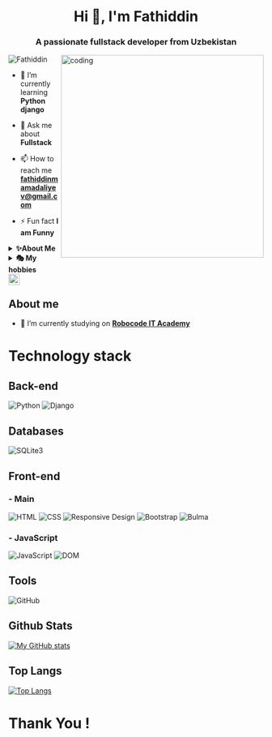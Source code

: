<h1 align="center">Hi 👋, I'm Fathiddin</h1>
<h3 align="center">A passionate fullstack developer from Uzbekistan</h3>
<img align="right" width="400" src="https://c.tenor.com/2uyENRmiUt0AAAAC/coding.gif" alt="coding" />

<p align="left"> <img src="https://komarev.com/ghpvc/?username=Fathiddin&label=Profile%20views&color=0e75b6&style=flat" alt="Fathiddin" /> </p>

- 🌱 I’m currently learning **Python django**

- 💬 Ask me about **Fullstack**

- 📫 How to reach me **fathiddinmamadaliyev@gmail.com**

- ⚡ Fun fact **I am Funny**
<details>
    <summary><b>✨About Me</b></summary><br/>
    My name is <strong>fathiddin.</strong> Full name is <strong>Fathiddin Mamadaliyev.</strong> I'm from <strong>Andijan. 19.y.o</strong>
</details>
<details>
    <summary><b>🎭 My hobbies</b></summary><br/>
      <strong>Programming, play game, listening to music, .</strong>
</details> 


<a href="https://t.me/fathiddin_mamadaliyev">
  <img align="left" alt="Telegram" width="22px" src="https://camo.githubusercontent.com/5c1975da7d9ab735ceb71c57b6c7e48ff3e08ca4/68747470733a2f2f6564656e742e6769746875622e696f2f537570657254696e7949636f6e732f696d616765732f7376672f74656c656772616d2e737667">
</a>


</br>

## About me

- 🔭 I’m currently studying on **[Robocode IT Academy](https://robocode.uz)**
<!-- - 📫 How to reach me: ...
- 😄 Pronouns: ...
- ⚡ Fun fact: ... -->

# Technology stack

## **Back-end**
![Python](https://img.shields.io/badge/-Python-black?style=flat-square&logo=Python)
![Django](https://img.shields.io/badge/-Django-0aad48?style=flat-square&logo=Django)

## **Databases**
![SQLite3](https://img.shields.io/badge/SQLite-3-orange)

## **Front-end**
### - **Main**
![HTML](https://img.shields.io/badge/HTML-5-informational)
![CSS](https://img.shields.io/badge/CSS-3-informational)
![Responsive Design](https://img.shields.io/badge/Responsive-Design-orange)
![Bootstrap](https://img.shields.io/badge/Bootstrap-5-orange)
![Bulma](https://img.shields.io/badge/Bulma-CSS-brightgreen)


### - **JavaScript**
![JavaScript](https://img.shields.io/badge/-JavaScript-%23F7DF1C?style=flat-square&logo=javascript&logoColor=000000&labelColor=%23F7DF1C&color=%23FFCE5A)
![DOM](https://img.shields.io/badge/DOM-Manipulation-yellow)

## **Tools**
![GitHub](https://img.shields.io/badge/-GitHub-181717?style=flat-square&logo=github)

## **Github Stats**
[![My GitHub stats](https://github-readme-stats.vercel.app/api?username=Fathiddin&hide=contribs,prs&show_icons=true&theme=highcontrast)](https://github.com/Fathiddin/github-readme-stats)

## **Top Langs**
[![Top Langs](https://github-readme-stats.vercel.app/api/top-langs/?username=Fathiddin&layout=compact&theme=highcontrast)](https://github.com/Fathiddin/github-readme-stats)

# Thank You !
